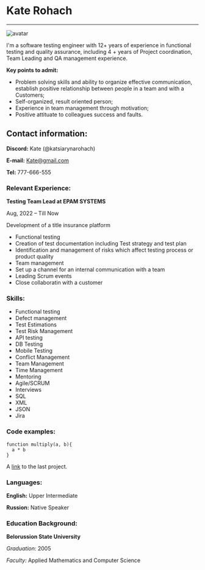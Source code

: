 # Kate Rohach


**********************************


![avatar](https://ibb.co/KjGhJvw)


I'm a software testing engineer with 12+ years of experience in functional testing and quality assurance, including 4 + years of Project coordination, Team Leading and QA management experience.


**Key points to admit:**


- Problem solving skills and ability to organize effective communication, establish positive relationship between people in a team and with a Customers;
- Self-organized, result oriented person;
- Experience in team management through motivation;
- Positive attituate to colleagues success and faults.


## Contact information:
**Discord:** Kate (@katsiarynarohach)


**E-mail:** Kate@gmail.com


**Tel:** 777-666-555



### Relevant Experience:
**Testing Team Lead at EPAM SYSTEMS**


Aug, 2022 – Till Now


Development of a title insurance platform
* Functional testing
* Creation of test documentation including Test strategy and test plan
* Identification and management of risks which affect testing process or product quality
* Team management
* Set up a channel for an internal communication with a team
* Leading Scrum events
* Close collaboratin with a customer


### Skills:
+ Functional testing
+ Defect management
+ Test Estimations
+ Test Risk Management
+ API testing
+ DB Testing
+ Mobile Testing
+ Conflict Management
+ Team Management
+ Time Management
+ Mentoring
+ Agile/SCRUM
+ Interviews
+ SQL
+ XML
+ JSON
+ Jira


### Code examples:
```
function multiply(a, b){
  a * b
}
```
A [link](https://github.com/katsiarynarohach/rsschool-cv.git) to the last project.


### Languages:
__English:__ Upper Intermediate


__Russion:__ Native Speaker



### Education Background:
__Belorussion State University__ 


_Graduation:_ 2005


 _Faculty:_ Applied Mathematics and Computer Science
